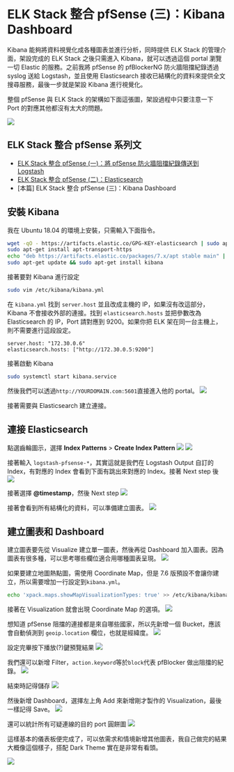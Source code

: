 # ELK Stack 整合 pfSense (三)：Kibana Dashboard



Kibana 能夠將資料視覺化成各種圖表並進行分析，同時提供 ELK Stack 的管理介面，架設完成的 ELK Stack 之後只需進入 Kibana，就可以透過這個 portal 瀏覽一切 Elastic 的服務。之前我將 pfSense 的 pfBlockerNG 防火牆阻擋紀錄透過 syslog 送給 Logstash，並且使用 Elasticsearch 接收已結構化的資料來提供全文搜尋服務，最後一步就是架設 Kibana 進行視覺化。

整個 pfSense 與 ELK Stack 的架構如下面這張圖，架設過程中只要注意一下 Port 的對應其他都沒有太大的問題。

![](https://i.imgur.com/yMAxVaB.png)

## ELK Stack 整合 pfSense 系列文
- [ELK Stack 整合 pfSense (一)：將 pfSense 防火牆阻擋紀錄傳送到 Logstash](/posts/infra/sending-logs-from-pfsense-2-logstash.html)
- [ELK Stack 整合 pfSense (二)：Elasticsearch](/posts/infra/elasticsearch-receives-data-from-logstash)
- [本篇] ELK Stack 整合 pfSense (三)：Kibana Dashboard

## 安裝 Kibana
我在 Ubuntu 18.04 的環境上安裝，只需輸入下面指令。
```bash
wget -qO - https://artifacts.elastic.co/GPG-KEY-elasticsearch | sudo apt-key add -
sudo apt-get install apt-transport-https
echo "deb https://artifacts.elastic.co/packages/7.x/apt stable main" | sudo tee -a /etc/apt/sources.list.d/elastic-7.x.list
sudo apt-get update && sudo apt-get install kibana
```

接著要對 Kibana 進行設定
```bash
sudo vim /etc/kibana/kibana.yml
```
在 `kibana.yml` 找到 `server.host` 並且改成主機的 IP，如果沒有改這部分，Kibana 不會接收外部的連接。找到 `elasticsearch.hosts` 並把參數改為 Elasticsearch 的 IP，Port 請對應到 9200。如果你把 ELK 架在同一台主機上，則不需要進行這段設定。
```
server.host: "172.30.0.6"
elasticsearch.hosts: ["http://172.30.0.5:9200"]
```

接著啟動 Kibana
```bash
sudo systemctl start kibana.service
```

然後我們可以透過`http://YOURDOMAIN.com:5601`直接進入他的 portal。
![](https://i.imgur.com/vn67CeJ.png)

接著需要與 Elasticsearch 建立連接。

## 連接 Elasticsearch
點選齒輪圖示，選擇 **Index Patterns** > **Create Index Pattern**
![](https://i.imgur.com/z9gE53u.png)
![](https://i.imgur.com/VYqBDQg.png)

接著輸入 `logstash-pfsense-*`，其實這就是我們在 Logstash Output 自訂的 Index，有對應的 Index 會看到下面有跳出來對應的 Index。接著 Next step 後
![](https://i.imgur.com/OKM12LY.png)

接著選擇 **@timestamp**，然後 Next step
![](https://i.imgur.com/R0ShhBG.png)

接著會看到所有結構化的資料，可以準備建立圖表。
![](https://i.imgur.com/IGxHLwU.png)

## 建立圖表和 Dashboard

建立圖表要先從 Visualize 建立單一圖表，然後再從 Dashboard 加入圖表。因為圖表有很多種，可以思考哪些欄位適合用哪種圖表呈現。
![](https://i.imgur.com/GXMM8KM.png)

如果要建立地圖熱點圖，需使用 Coordinate Map，但是 7.6 版預設不會讓你建立，所以需要增加一行設定到`kibana.yml`。

```bash
echo 'xpack.maps.showMapVisualizationTypes: true' >> /etc/kibana/kibana.yml
```

接著在 Visualization 就會出現 Coordinate Map 的選項。
![](https://i.imgur.com/hpXBNX5.png)

想知道 pfSense 阻擋的連接都是來自哪些國家，所以先新增一個 Bucket，應該會自動偵測到 `geoip.location` 欄位，也就是經緯度。
![](https://i.imgur.com/JUWEdww.png)

設定完畢按下播放(?)鍵預覽結果
![](https://i.imgur.com/DrOrjEB.png)

我們還可以新增 Filter，`action.keyword`等於`block`代表 pfBlocker 做出阻擋的紀錄。
![](https://i.imgur.com/ewYpmZA.png)

結束時記得儲存
![](https://i.imgur.com/s3IAyrA.png)

然後新增 Dashboard，選擇左上角 Add 來新增剛才製作的 Visualization，最後一樣記得 Save。
![](https://i.imgur.com/v6IhQep.png)

還可以統計所有可疑連線的目的 port 圓餅圖
![](https://i.imgur.com/tK69XeD.png)

這樣基本的儀表板便完成了，可以依需求和情境新增其他圖表，我自己做完的結果大概像這個樣子，搭配 Dark Theme 實在是非常有看頭。

![](https://i.imgur.com/raKrlRU.png)


